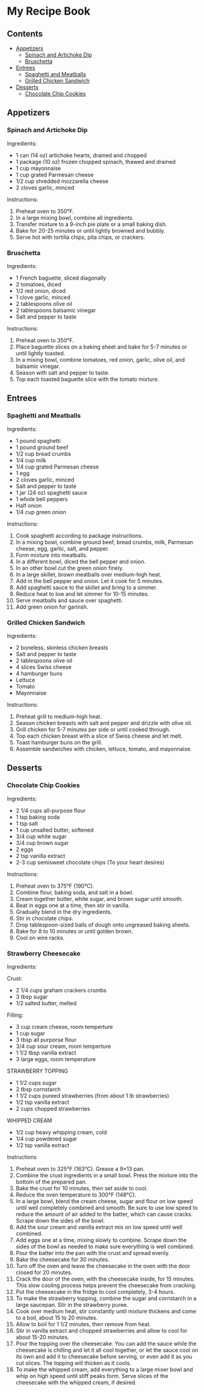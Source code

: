 # My Recipe Book

## Contents
- [Appetizers](#appetizers)
    - [Spinach and Artichoke Dip](#spinach-and-artichoke-dip)
    - [Bruschetta](#bruschetta)
- [Entrees](#entrees)
    - [Spaghetti and Meatballs](#spaghetti-and-meatballs)
    - [Grilled Chicken Sandwich](#grilled-chicken-sandwich)
- [Desserts](#desserts)
    - [Chocolate Chip Cookies](#chocolate-chip-cookies)

## Appetizers
### Spinach and Artichoke Dip

Ingredients:
- 1 can (14 oz) artichoke hearts, drained and chopped
- 1 package (10 oz) frozen chopped spinach, thawed and drained
- 1 cup mayonnaise
- 1 cup grated Parmesan cheese
- 1/2 cup shredded mozzarella cheese
- 2 cloves garlic, minced

Instructions:
1. Preheat oven to 350°F.
2. In a large mixing bowl, combine all ingredients.
3. Transfer mixture to a 9-inch pie plate or a small baking dish.
4. Bake for 20-25 minutes or until lightly browned and bubbly.
5. Serve hot with tortilla chips, pita chips, or crackers.

### Bruschetta

Ingredients:
- 1 French baguette, sliced diagonally
- 2 tomatoes, diced
- 1/2 red onion, diced
- 1 clove garlic, minced
- 2 tablespoons olive oil
- 2 tablespoons balsamic vinegar
- Salt and pepper to taste

Instructions:
1. Preheat oven to 350°F.
2. Place baguette slices on a baking sheet and bake for 5-7 minutes or until lightly toasted.
3. In a mixing bowl, combine tomatoes, red onion, garlic, olive oil, and balsamic vinegar.
4. Season with salt and pepper to taste.
5. Top each toasted baguette slice with the tomato mixture.

## Entrees
### Spaghetti and Meatballs

Ingredients:
- 1 pound spaghetti
- 1 pound ground beef
- 1/2 cup bread crumbs
- 1/4 cup milk
- 1/4 cup grated Parmesan cheese
- 1 egg
- 2 cloves garlic, minced
- Salt and pepper to taste
- 1 jar (24 oz) spaghetti sauce
- 1 whole bell peppers
- Half onion
- 1/4 cup green onion

Instructions:
1. Cook spaghetti according to package instructions.
2. In a mixing bowl, combine ground beef, bread crumbs, milk, Parmesan cheese, egg, garlic, salt, and pepper.
3. Form mixture into meatballs.
4. In a different bowl, diced the bell pepper and onion.
5. In an other bowl cut the green onion finely.
6. In a large skillet, brown meatballs over medium-high heat.
7. Add in the bell pepper and onion. Let it cook for 5 minutes.
8. Add spaghetti sauce to the skillet and bring to a simmer.
6. Reduce heat to low and let simmer for 10-15 minutes.
7. Serve meatballs and sauce over spaghetti.
8. Add green onion for garinsh.

### Grilled Chicken Sandwich

Ingredients:
- 2 boneless, skinless chicken breasts
- Salt and pepper to taste
- 2 tablespoons olive oil
- 4 slices Swiss cheese
- 4 hamburger buns
- Lettuce
- Tomato
- Mayonnaise

Instructions:
1. Preheat grill to medium-high heat.
2. Season chicken breasts with salt and pepper and drizzle with olive oil.
3. Grill chicken for 5-7 minutes per side or until cooked through.
4. Top each chicken breast with a slice of Swiss cheese and let melt.
5. Toast hamburger buns on the grill.
6. Assemble sandwiches with chicken, lettuce, tomato, and mayonnaise.

## Desserts
### Chocolate Chip Cookies

Ingredients:
- 2 1/4 cups all-purpose flour
- 1 tsp baking soda
- 1 tsp salt
- 1 cup unsalted butter, softened
- 3/4 cup white sugar
- 3/4 cup brown sugar
- 2 eggs
- 2 tsp vanilla extract
- 2-3 cup semisweet chocolate chips (To your heart desires) 

Instructions:
1. Preheat oven to 375°F (190°C).
2. Combine flour, baking soda, and salt in a bowl.
3. Cream together butter, white sugar, and brown sugar until smooth.
4. Beat in eggs one at a time, then stir in vanilla.
5. Gradually blend in the dry ingredients.
6. Stir in chocolate chips.
7. Drop tablespoon-sized balls of dough onto ungreased baking sheets.
8. Bake for 8 to 10 minutes or until golden brown.
9. Cool on wire racks.

### Strawberry Cheesecake 

Ingredients:

Crust: 
- 2 1/4 cups graham crackers crumbs
- 3 tbsp sugar
- 1/2 salted butter, melted 

Filling:
- 3 cup cream cheese, room temperture
- 1 cup sugar
- 3 tbsp all purporse flour
- 3/4 cup sour cream, room temperture
- 1 1/2 tbsp vanilla extract
- 3 large eggs, room temperature 

STRAWBERRY TOPPING
- 1 1/2 cups sugar
- 2 tbsp cornstarch
- 1 1/2 cups pureed strawberries (from about 1 lb strawberries)
- 1/2 tsp vanilla extract
- 2 cups chopped strawberries

WHIPPED CREAM
- 1/2 cup heavy whipping cream, cold
- 1/4 cup powdered sugar
- 1/2 tsp vanilla extract

Instructions
1. Preheat oven to 325°F (163°C). Grease a 9×13 pan.
2. Combine the crust ingredients in a small bowl. Press the mixture into the bottom of the prepared pan.
3. Bake the crust for 10 minutes, then set aside to cool.
4. Reduce the oven temperature to 300°F (148°C).
5. In a large bowl, blend the cream cheese, sugar and flour on low speed until well completely combined and smooth. Be sure to use low speed to reduce the amount of air added to the batter, which can cause cracks. Scrape down the sides of the bowl.
6. Add the sour cream and vanilla extract mix on low speed until well combined.
7. Add eggs one at a time, mixing slowly to combine. Scrape down the sides of the bowl as needed to make sure everything is well combined.
8. Pour the batter into the pan with the crust and spread evenly.
9. Bake the cheesecake for 30 minutes.
10. Turn off the oven and leave the cheesecake in the oven with the door closed for 20 minutes.
11. Crack the door of the oven, with the cheesecake inside, for 15 minutes. This slow cooling process helps prevent the cheesecake from cracking.
12. Put the cheesecake in the fridge to cool completely, 3-4 hours.
13. To make the strawberry topping, combine the sugar and cornstarch in a large saucepan. Stir in the strawberry puree.
14. Cook over medium heat, stir constantly until mixture thickens and come to a boil, about 15 to 20 minutes.
15. Allow to boil for 1 1/2 minutes, then remove from heat.
16. Stir in vanilla extract and chopped strawberries and allow to cool for about 15-20 minutes.
17. Pour the topping over the cheesecake. You can add the sauce while the cheesecake is chilling and let it all cool together, or let the sauce cool on its own and add it to cheesecake before serving, or even add it as you cut slices. The topping will thicken as it cools.
18. To make the whipped cream, add everything to a large mixer bowl and whip on high speed until stiff peaks form. Serve slices of the cheesecake with the whipped cream, if desired.

